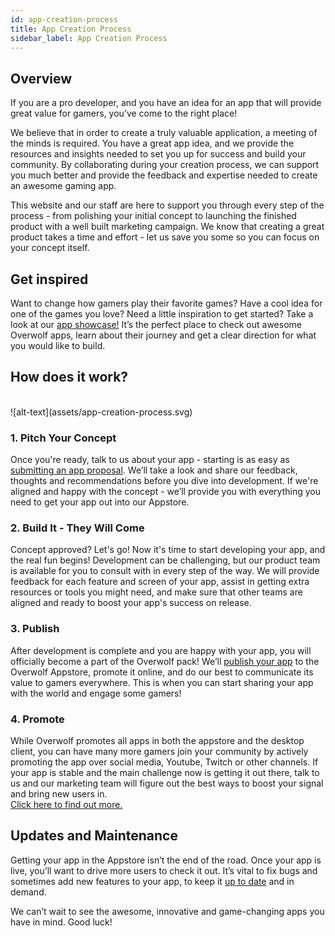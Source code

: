 ```yaml
---
id: app-creation-process
title: App Creation Process
sidebar_label: App Creation Process
---
```


## Overview

If you are a pro developer, and you have an idea for an app that will provide great value for gamers, you’ve come to the right place!

We believe that in order to create a truly valuable application, a meeting of the minds is required. You have a great app idea, and we provide the resources and insights needed to set you up for success and build your community. By collaborating during your creation process, we can support you much better and provide the feedback and expertise needed to create an awesome gaming app.

This website and our staff are here to support you through every step of the process - from polishing your initial concept to launching the finished product with a well built marketing campaign. We know that creating a great product takes a time and effort - let us save you some so you can focus on your concept itself.

## Get inspired

Want to change how gamers play their favorite games? Have a cool idea for one of the games you love? Need a little inspiration to get started? Take a look at our [app showcase!](https://www.overwolf.com/appstore) It’s the perfect place to check out awesome Overwolf apps, learn about their journey and get a clear direction for what you would like to build.

## How does it work?
<br/>
![alt-text](assets/app-creation-process.svg)

### 1. Pitch Your Concept

Once you're ready, talk to us about your app - starting is as easy as [submitting an app proposal](submit-app-proposal). We’ll take a look and share our feedback, thoughts and recommendations before you dive into development. If we're aligned and happy with the concept - we’ll provide you with everything you need to get your app out into our Appstore.

### 2. Build It - They Will Come

Concept approved? Let's go! Now it's time to start developing your app, and the real fun begins! 
Development can be challenging, but our product team is available for you to consult with in every step of the way. We will provide feedback for each feature and screen of your app, assist in getting extra resources or tools you might need, and make sure that other teams are aligned and ready to boost your app's success on release. 

### 3. Publish

After development is complete and you are happy with your app, you will officially become a part of the Overwolf pack! We’ll [publish your app](submit-your-app-to-the-store) to the Overwolf Appstore, promote it online, and do our best to communicate its value to gamers everywhere. This is when you can start sharing your app with the world and engage some gamers!

### 4. Promote
While Overwolf promotes all apps in both the appstore and the desktop client, you can have many more gamers join your community by actively promoting the app over social media, Youtube, Twitch or other channels. If your app is stable and the main challenge now is getting it out there, talk to us and our marketing team will figure out the best ways to boost your signal and bring new users in.  
[Click here to find out more.](../topics/promoting-your-app)

## Updates and Maintenance

Getting your app in the Appstore isn’t the end of the road. Once your app is live, you’ll want to drive more users to check it out. It’s vital to fix bugs and sometimes add new features to your app, to keep it [up to date](submit-an-app-update) and in demand.

We can’t wait to see the awesome, innovative and game-changing apps you have in mind. Good luck!
